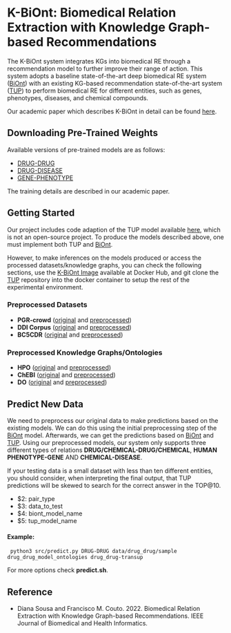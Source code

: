 # K-BiOnt: Biomedical Relation Extraction with Knowledge Graph-based Recommendations

The K-BiOnt system integrates KGs into biomedical RE through a recommendation model to further improve their range of action. This system adopts a baseline state-of-the-art deep biomedical RE system ([BiOnt](https://github.com/lasigeBioTM/BiOnt)) with an existing KG-based recommendation state-of-the-art system ([TUP](https://github.com/TaoMiner/joint-kg-recommender)) to perform biomedical RE for different entities, such as genes, phenotypes, diseases, and chemical compounds.

Our academic paper which describes K-BiOnt in detail can be found [here](https://doi.org/10.1109/JBHI.2022.3173558).

## Downloading Pre-Trained Weights

Available versions of pre-trained models are as follows:

* [DRUG-DRUG](https://drive.google.com/file/d/1NC13Q2NYRWxDRUff2CfrU0_QpBo4gzhf/view?usp=sharing)
* [DRUG-DISEASE](https://drive.google.com/file/d/1kn9c2DGIr7dDLDjUK2WU2GRO8h9E9sNf/view?usp=sharing)
* [GENE-PHENOTYPE](https://drive.google.com/file/d/17KfDXGxe8mm6e4dBWQT8du2ZIWHkHvgO/view?usp=sharing)

The training details are described in our academic paper.



## Getting Started

Our project includes code adaption of the TUP model available [here](https://github.com/TaoMiner/joint-kg-recommender), which is not an open-source project. To produce the models described above, one must implement both TUP and [BiOnt](https://github.com/lasigeBioTM/BiOnt). 

However, to make inferences on the models produced or access the processed datasets/knowledge graphs, you can check the following sections, use the [K-BiOnt Image](https://hub.docker.com/r/dpavot/kbiont) available at Docker Hub, and git clone the [TUP](https://github.com/TaoMiner/joint-kg-recommender) repository into the docker container to setup the rest of the experimental environment.

### Preprocessed Datasets

* **PGR-crowd** ([original](https://github.com/lasigeBioTM/PGR-crowd) and [preprocessed](/corpora/gene_phenotype/))
* **DDI Corpus** ([original](https://github.com/isegura/DDICorpus) and [preprocessed](/corpora/drug_drug/)) 
* **BC5CDR** ([original](https://github.com/JHnlp/BioCreative-V-CDR-Corpus) and [preprocessed](/corpora/drug_disease/))

### Preprocessed Knowledge Graphs/Ontologies

* **HPO** ([original](http://purl.obolibrary.org/obo/hp.obo) and [preprocessed](/corpora/gene_phenotype/kg/))
* **ChEBI** ([original](http://purl.obolibrary.org/obo/chebi.obo) and [preprocessed](/corpora/drug_drug/kg/))
* **DO** ([original](http://purl.obolibrary.org/obo/doid.obo) and [preprocessed](/corpora/drug_disease/kg/))


## Predict New Data

We need to preprocess our original data to make predictions based on the existing models. We can do this using the initial preprocessing step of the [BiOnt](https://github.com/lasigeBioTM/BiOnt) model. Afterwards, we can get the predictions based on [BiOnt](https://github.com/lasigeBioTM/BiOnt) and [TUP](https://github.com/TaoMiner/joint-kg-recommender). Using our preprocessed models, our system only supports three different types of relations **DRUG/CHEMICAL-DRUG/CHEMICAL**, **HUMAN PHENOTYPE-GENE** AND **CHEMICAL-DISEASE**. 

If your testing data is a small dataset with less than ten different entities, you should consider, when interpreting the final output, that TUP predictions will be skewed to search for the correct answer in the TOP@10. 


* $2: pair_type
* $3: data_to_test
* $4: biont_model_name
* $5: tup_model_name

#### Example:

````
 python3 src/predict.py DRUG-DRUG data/drug_drug/sample drug_drug_model_ontologies drug_drug-transup
````

For more options check **predict.sh**.

## Reference

- Diana Sousa and Francisco M. Couto. 2022. Biomedical Relation Extraction with Knowledge Graph-based Recommendations. IEEE Journal of Biomedical and Health Informatics.
